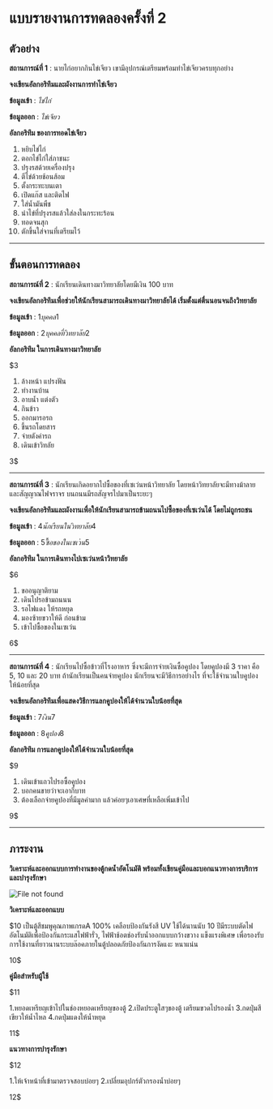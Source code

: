 # แบบรายงานการทดลองครั้งที่ 2

## ตัวอย่าง

**สถานการณ์ที่ 1** : นายไก่อยากกินไข่เจียว เขามีอุปกรณ์เตรียมพร้อมทำไข่เจียวครบทุกอย่าง

**จงเขียนอัลกอริทึมและผังงานการทำไข่เจียว**

**ข้อมูลเข้า** : _ไข่ไก่_

**ข้อมูลออก** : _ไข่เจียว_

**อัลกอริทึม ของการทอดไข่เจียว**

1.  หยิบไข่ไก่
2.  ตอกไข่ไก่ใส่ภาชนะ
3.  ปรุงรสด้วยเครื่องปรุง
4.  ตีไข่ด้วยช้อนส้อม
5.  ตั้งกระทะบนเตา
6.  เปิดแก๊ส และติดไฟ
7.  ใส่น้ำมันพืช
8.  นำไข่ที่ปรุงรสแล้วใส่ลงในกระทะร้อน
9.  ทอดจนสุก
10. ตักขึ้นใส่จานที่เตรียมไว้

----------

## ขั้นตอนการทดลอง

**สถานการณ์ที่ 2** : นักเรียนเดินทางมาวิทยาลัยโดยมีเงิน 100 บาท

**จงเขียนอัลกอริทึมเพื่อช่วยให้นักเรียนสามารถเดินทางมาวิทยาลัยได้ เริ่มตั้งแต่ตื่นนอนจนถึงวิทยาลัย**

**ข้อมูลเข้า** : $1   บุคคล   1$

**ข้อมูลออก** : $2   บุคคลที่วิทยาลัย  2$

**อัลกอริทึม ในการเดินทางมาวิทยาลัย**

$3

1.  ล้างหน้า แปรงฟัน
2.  ทำงานบ้าน
3.  อาบน้ำ แต่งตัว
4.  กินข้าว
5.  ออกมารอรถ
6.  ขึ้นรถโดยสาร
7.  จ่ายตังค่ารถ
8.  เดินเข้าวิทลัย

3$

----------

**สถานการณ์ที่ 3** : นักเรียนเกิดอยากไปซื้อของที่เซเว่นหน้าวิทยาลัย โดยหน้าวิทยาลัยจะมีทางม้าลาย และสัญญาณไฟจราจร บนถนนมีรถสัญจรไปมาเป็นระยะๆ

**จงเขียนอัลกอริทึมและผังงานเพื่อให้นักเรียนสามารถข้ามถนนไปซื้อของที่เซเว่นได้ โดยไม่ถูกรถชน**

**ข้อมูลเข้า** : $4  นักเรียนในวิทยาลัย     4$

**ข้อมูลออก** : $5    ซื้อของในเซเว่น   5$

**อัลกอริทึม ในการเดินทางไปเซเว่นหน้าวิทยาลัย**

$6

1.  ขออนุญาติยาม
2.  เดินไปรอข้ามถนนน
3.  รอไฟแดง ให้รถหยุด
4.  มองซ้ายขวาให้ดี ก่อนข้าม
5.  เข้าไปซื้อของในเซเว่น

6$

----------

**สถานการณ์ที่ 4** : นักเรียนไปซื้อข้าวที่โรงอาหาร ซึ่งจะมีการจ่ายเงินซื้อคูปอง โดยคูปองมี 3 ราคา คือ 5, 10 และ 20 บาท ถ้านักเรียนเป็นคนจ่ายคูปอง นักเรียนจะมีวิธีการอย่างไร ที่จะใช้จำนวนใบคูปองให้น้อยที่สุด

**จงเขียนอัลกอริทึมเพื่อแสดงวิธีการแลกคูปองให้ได้จำนวนใบน้อยที่สุด**

**ข้อมูลเข้า** : $7    เงิน   7$

**ข้อมูลออก** : $8    คูปอง   8$

**อัลกอริทึม การแลกคูปองให้ได้จำนวนใบน้อยที่สุด**

$9

1.  เดินเข้าแถวไปรอซื้อคูปอง
2.  บอกคนขายว่าจะเอากี่บาท
3.  ต้องเลือกจ่ายคูปองที่มีมูลค่ามาก แล้วค่อยๆเอาเศษที่เหลือเพิ่มเข้าไป

9$

----------

## ภาระงาน

**วิเคราะห์และออกแบบการทำงานของตู้กดน้ำอัตโนมัติ พร้อมทั้งเขียนคู่มือและบอกแนวทางการบริการและบำรุงรักษา**

![File not found](img/drink1.jpg)

**วิเคราะห์และออกแบบ**

$10
เป็นตู้สีชมพูคุณภาพเกรดA 100% เคลือบป้องกันรังสี UV ใช้ได้นานนับ 10 ปีมีระบบตัดไฟอัตโนมัติเพื่อป้องกันกระแสไฟฟ้ารั่ว,
ไฟฟ้าช้อตช่องรับน้ำออกแบบกว้างขวาง แข็งแรงพิเศษ เพื่อรองรับการใช้งานที่ยาวนานระบบล๊อคภายในตู้ปลอดภัยป้องกันการงัดแงะ หนาแน่น


10$


**คู่มือสำหรับผู้ใช้**

$11 

1.หยอดเหรียญเข้าไปในช่องหยอดเหรียญของตู้
2.เปิดประตูใสๆของตู้ เตรียมขวดไปรองน้ำ
3.กดปุ่มสีเขียวให้น้ำไหล
4.กดปุ่มแดงให้น้ำหยุด


11$ 

**แนวทางการบำรุงรักษา**

$12 

1.ให้เจ้าหน้าที่เข้ามาตรวจสอบบ่อยๆ
2.เปลี่ยมอุปกร์ตัวกรองน้ำบ่อยๆ


12$

